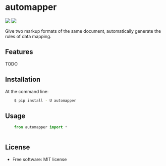 # automapper

[![](https://img.shields.io/travis/jeroyang/automapper.svg)](https://travis-ci.org/jeroyang/automapper)
[![](https://img.shields.io/pypi/v/automapper.svg)](https://pypi.python.org/pypi/automapper)

Give two markup formats of the same document, automatically generate the rules of data mapping.

## Features
  TODO

## Installation

At the command line:

```bash
    $ pip install - U automapper
```

## Usage
```python
    from automapper import *
    
```
## License
* Free software: MIT license
